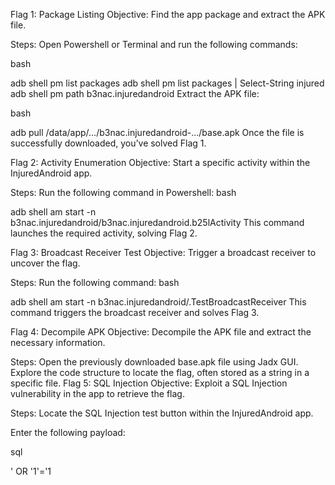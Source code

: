 Flag 1: Package Listing
Objective:
Find the app package and extract the APK file.

Steps:
Open Powershell or Terminal and run the following commands:

bash

adb shell pm list packages
adb shell pm list packages | Select-String injured
adb shell pm path b3nac.injuredandroid
Extract the APK file:

bash

adb pull /data/app/.../b3nac.injuredandroid-.../base.apk
Once the file is successfully downloaded, you’ve solved Flag 1.

Flag 2: Activity Enumeration
Objective:
Start a specific activity within the InjuredAndroid app.

Steps:
Run the following command in Powershell:
bash

adb shell am start -n b3nac.injuredandroid/b3nac.injuredandroid.b25lActivity
This command launches the required activity, solving Flag 2.

Flag 3: Broadcast Receiver Test
Objective:
Trigger a broadcast receiver to uncover the flag.

Steps:
Run the following command:
bash

adb shell am start -n b3nac.injuredandroid/.TestBroadcastReceiver
This command triggers the broadcast receiver and solves Flag 3.

Flag 4: Decompile APK
Objective:
Decompile the APK file and extract the necessary information.

Steps:
Open the previously downloaded base.apk file using Jadx GUI.
Explore the code structure to locate the flag, often stored as a string in a specific file.
Flag 5: SQL Injection
Objective:
Exploit a SQL Injection vulnerability in the app to retrieve the flag.

Steps:
Locate the SQL Injection test button within the InjuredAndroid app.

Enter the following payload:

sql

' OR '1'='1
